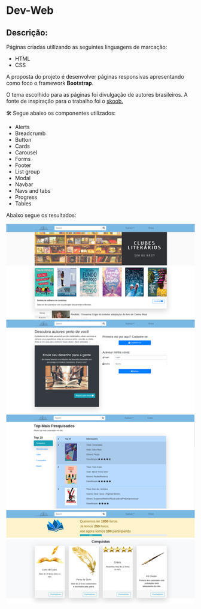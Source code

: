 # Dev-Web
<h2>Descrição: </h2>
<p> Páginas criadas utilizando as seguintes linguagens de marcação:</p>
	
<ul class="mt-3">
    <li>HTML</li>
	<li>CSS</li>
</ul>

<p> A proposta do projeto é desenvolver páginas responsivas apresentando como foco o framework <strong>Bootstrap</strong>.</p>
<p>O tema escolhido para as páginas foi divulgação de autores brasileiros. A fonte de inspiração para o trabalho foi o <a href="https://www.skoob.com.br/">skoob.</a></p>

<p> 🛠 Segue abaixo os componentes utilizados:</p>

<ul class="mt-3">
	<li>Alerts</li>
	<li>Breadcrumb</li>
	<li>Button</li>
	<li>Cards</li>
    <li>Carousel</li>
    <li>Forms</li>
    <li>Footer</li>
    <li>List group</li>
    <li>Modal</li>
    <li>Navbar</li>
	<li>Navs and tabs</li>
	<li>Progress</li>
	<li>Tables</li>
</ul>


<p>Abaixo segue os resultados: </p>
<img src="./readme/pagina_inicial.png" class="mt-3 mr-3">
<img src="./readme/login.png" class="mt-3 mr-3">
<img src="./readme/top10.png" class="mt-3 mr-3">
<img src="./readme/meta_leitura.png" class="mt-3 mr-3">


	
